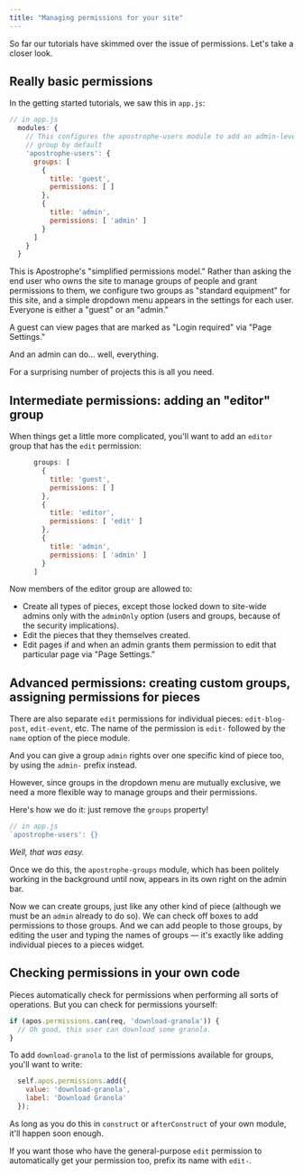 ```yaml
---
title: "Managing permissions for your site"
---
```


So far our tutorials have skimmed over the issue of permissions. Let's take a closer look.

## Really basic permissions

In the getting started tutorials, we saw this in `app.js`:

```javascript
// in app.js
  modules: {
    // This configures the apostrophe-users module to add an admin-level
    // group by default
    'apostrophe-users': {
      groups: [
        {
          title: 'guest',
          permissions: [ ]
        },
        {
          title: 'admin',
          permissions: [ 'admin' ]
        }
      ]
    }
  }
```

This is Apostrophe's "simplified permissions model." Rather than asking the end user who owns the site to manage groups of people and grant permissions to them, we configure two groups as "standard equipment" for this site, and a simple dropdown menu appears in the settings for each user. Everyone is either a "guest" or an "admin."

A guest can view pages that are marked as "Login required" via "Page Settings."

And an admin can do... well, everything.

For a surprising number of projects this is all you need.

## Intermediate permissions: adding an "editor" group

When things get a little more complicated, you'll want to add an `editor` group that has the `edit` permission:

```javascript
      groups: [
        {
          title: 'guest',
          permissions: [ ]
        },
        {
          title: 'editor',
          permissions: [ 'edit' ]
        },
        {
          title: 'admin',
          permissions: [ 'admin' ]
        }
      ]
```

Now members of the editor group are allowed to:

* Create all types of pieces, except those locked down to site-wide admins only with the `adminOnly` option (users and groups, because of the security implications).
* Edit the pieces that they themselves created.
* Edit pages if and when an admin grants them permission to edit that particular page via "Page Settings."

## Advanced permissions: creating custom groups, assigning permissions for pieces

There are also separate `edit` permissions for individual pieces: `edit-blog-post`, `edit-event`, etc. The name of the permission is `edit-` followed by the `name` option of the piece module.

And you can give a group `admin` rights over one specific kind of piece too, by using the `admin-` prefix instead.

However, since groups in the dropdown menu are mutually exclusive, we need a more flexible way to manage groups and their permissions.

Here's how we do it: just remove the `groups` property!

```javascript
// in app.js
`apostrophe-users': {}
```

*Well, that was easy.*

Once we do this, the `apostrophe-groups` module, which has been politely working in the background until now, appears in its own right on the admin bar.

Now we can create groups, just like any other kind of piece (although we must be an `admin` already to do so). We can check off boxes to add permissions to those groups. And we can add people to those groups, by editing the user and typing the names of groups — it's exactly like adding individual pieces to a pieces widget.

## Checking permissions in your own code

Pieces automatically check for permissions when performing all sorts of operations. But you can check for permissions yourself:

```javascript
if (apos.permissions.can(req, 'download-granola')) {
  // Oh good, this user can download some granola.
}
```

To add `download-granola` to the list of permissions available for groups, you'll want to write:

```javascript
  self.apos.permissions.add({
    value: 'download-granola',
    label: 'Download Granola'
  });
```

As long as you do this in `construct` or `afterConstruct` of your own module, it'll happen soon enough.

If you want those who have the general-purpose `edit` permission to automatically get your permission too, prefix its name with `edit-`.
